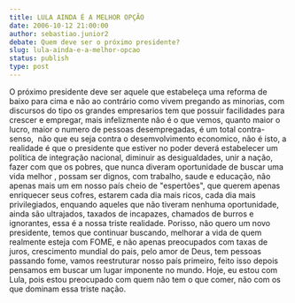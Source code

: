 ```yaml
---
title: LULA AINDA É A MELHOR OPÇÃO
date: 2006-10-12 21:00:00
author: sebastiao.junior2
debate: Quem deve ser o próximo presidente?
slug: lula-ainda-e-a-melhor-opcao
status: publish 
type: post
---
```


O próximo presidente deve ser aquele que estabeleça uma reforma de baixo para cima e não ao contrário como vivem pregando as minorias, com discursos do tipo os grandes empresarios tem que possuir facilidades para crescer e empregar, mais infelizmente não é o que vemos, quanto maior o lucro, maior o numero de pessoas desempregadas, é um total contra-senso,  não que eu seja contra o desemvolvimento economico, não é isto, a realidade é que o presidente que estiver no poder deverá estabelecer um política de integração nacional, diminuir as desigualdades, unir a nação, fazer com que os pobres, que nunca diveram oportunidade de buscar uma vida melhor , possam ser dignos, com trabalho, saude e educação, não apenas mais um em nosso país cheio de "espertões", que querem apenas enriquecer seus cofres, estarem cada dia mais ricos, cada dia mais privilegiados, enquando aqueles que não tiveram nenhuma oportunidade, ainda são ultrajados, taxados de incapazes, chamados de burros e ignorantes, essa é a nossa triste realidade. Porisso, não quero um novo presidente, temos que continuar buscando, melhorar a vida de quem realmente esteja com FOME, e não apenas preocupados com taxas de juros, crescimento mundial do pais, pelo amor de Deus, tem pessoas passando fome, vamos reestruturar nosso país primeiro, feito isso depois pensamos em buscar um lugar imponente no mundo. Hoje, eu estou com Lula, pois estou preocupado com quem não tem o que comer, não com os que dominam essa triste nação.  


